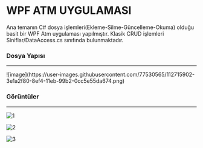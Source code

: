 
# WPF ATM UYGULAMASI
Ana temanın C# dosya işlemleri(Ekleme-Silme-Güncelleme-Okuma) olduğu basit bir WPF Atm uygulaması yapılmıştır. Klasik CRUD işlemleri Siniflar/DataAccess.cs sınıfında bulunmaktadır.

### Dosya Yapısı
<hr>
![image](https://user-images.githubusercontent.com/77530565/112715902-3e1a2f80-8ef4-11eb-99b2-0cc5e55da674.png)

### Görüntüler
<hr>

![1](https://user-images.githubusercontent.com/77530565/112715841-dd8af280-8ef3-11eb-8223-13f2479b55ee.png)


![2](https://user-images.githubusercontent.com/77530565/112715842-de238900-8ef3-11eb-977b-e957b66b7e04.png)

![3](https://user-images.githubusercontent.com/77530565/112715843-debc1f80-8ef3-11eb-9244-e865235ebb48.png)
